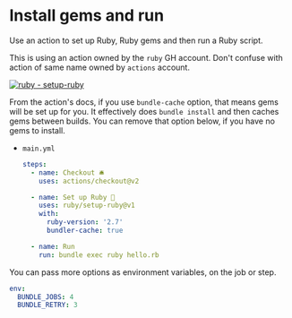 # Install gems and run

Use an action to set up Ruby, Ruby gems and then run a Ruby script.

This is using an action owned by the `ruby` GH account. Don't confuse with action of same name  owned by `actions` account.

[![ruby - setup-ruby](https://img.shields.io/static/v1?label=ruby&message=setup-ruby&color=142f89&logo=github)](https://github.com/ruby/setup-ruby)

From the action's docs, if you use `bundle-cache` option, that means gems will be set up for you. It effectively does `bundle install` and then caches gems between builds. You can remove that option below, if you have no gems to install.

- `main.yml`
    ```yaml
    steps:
      - name: Checkout 🛎️
        uses: actions/checkout@v2

      - name: Set up Ruby 💎
        uses: ruby/setup-ruby@v1
        with:
          ruby-version: '2.7'
          bundler-cache: true

      - name: Run
        run: bundle exec ruby hello.rb
    ```

You can pass more options as environment variables, on the job or step.

```yaml
env:
  BUNDLE_JOBS: 4
  BUNDLE_RETRY: 3
```
